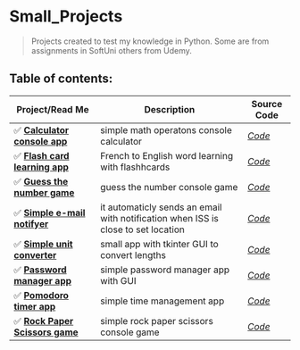 # **Small_Projects**
> Projects created to test my knowledge in Python.
> Some are from assignments in SoftUni others from Udemy.
## Table of contents:
| Project/Read Me | Description | Source Code|
| --- | --- | --- |
| :white_check_mark: [**Calculator console app**](https://github.com/DelyanNikolov/Small_Projects/blob/main/Calculator_Console_App/ReadMe.md) | simple math operatons console calculator |[*Code*](https://github.com/DelyanNikolov/Small_Projects/blob/main/Calculator_Console_App/calculator.py)|
| :white_check_mark: [**Flash card learning app**](https://github.com/DelyanNikolov/Small_Projects/blob/main/Flash_Fard_App/readme.md) | French to English word learning with flashhcards |[*Code*](https://github.com/DelyanNikolov/Small_Projects/blob/main/Flash_Fard_App/flash_card_app.py.py)|
| :white_check_mark: [**Guess the number game**](https://github.com/DelyanNikolov/Small_Projects/blob/main/Guess_The_Number_Console_Game/readme.md) | guess the number console game |[*Code*](https://github.com/DelyanNikolov/Small_Projects/blob/main/Guess_The_Number_Console_Game/Guess_the_Number.py)|
| :white_check_mark: [**Simple e-mail notifyer**](https://github.com/DelyanNikolov/Small_Projects/blob/main/ISS_overhead_notifyer/readme.md) | it automaticly sends an email with notification when ISS is close to set location |[*Code*](https://github.com/DelyanNikolov/Small_Projects/blob/main/ISS_overhead_notifyer/iss_overhead_main.py)|
| :white_check_mark: [**Simple unit converter**](https://github.com/DelyanNikolov/Small_Projects/blob/main/Length_Converter/ReadMe.md) | small app with tkinter GUI to convert lengths |[*Code*](https://github.com/DelyanNikolov/Small_Projects/blob/main/Length_Converter/converter.py)|
| :white_check_mark: [**Password manager app**](https://github.com/DelyanNikolov/Small_Projects/blob/main/Password_Manager_App/readme.md) | simple password manager app with GUI |[*Code*](https://github.com/DelyanNikolov/Small_Projects/blob/main/Password_Manager_App/password_manager.py)|
| :white_check_mark: [**Pomodoro timer app**](https://github.com/DelyanNikolov/Small_Projects/blob/main/Pomodoro_App/ReadMe.md) | simple time management app |[*Code*](https://github.com/DelyanNikolov/Small_Projects/blob/main/Pomodoro_App/pomodoro.py)|
| :white_check_mark: [**Rock Paper Scissors game**](https://github.com/DelyanNikolov/Small_Projects/blob/main/Rock_Paper_Scissors_Game/ReadMe.md) | simple rock paper scissors console game  |[*Code*](https://github.com/DelyanNikolov/Small_Projects/blob/main/Rock_Paper_Scissors_Game/rock_paper_scissors.py)|
